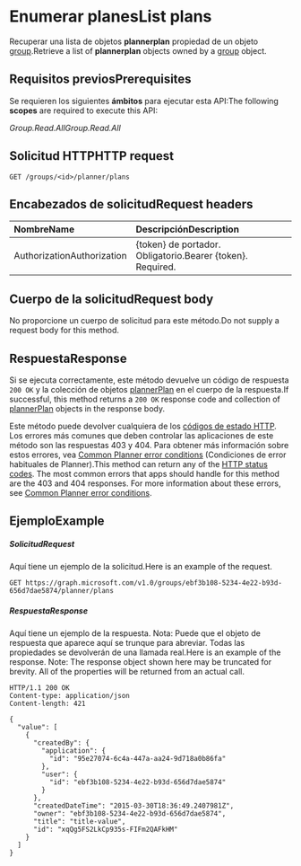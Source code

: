 # <a name="list-plans"></a><span data-ttu-id="6d032-101">Enumerar planes</span><span class="sxs-lookup"><span data-stu-id="6d032-101">List plans</span></span>

<span data-ttu-id="6d032-102">Recuperar una lista de objetos **plannerplan** propiedad de un objeto [group](../resources/group.md).</span><span class="sxs-lookup"><span data-stu-id="6d032-102">Retrieve a list of **plannerplan** objects owned by a [group](../resources/group.md) object.</span></span>
## <a name="prerequisites"></a><span data-ttu-id="6d032-103">Requisitos previos</span><span class="sxs-lookup"><span data-stu-id="6d032-103">Prerequisites</span></span>
<span data-ttu-id="6d032-104">Se requieren los siguientes **ámbitos** para ejecutar esta API:</span><span class="sxs-lookup"><span data-stu-id="6d032-104">The following **scopes** are required to execute this API:</span></span> 

<span data-ttu-id="6d032-105">*Group.Read.All*</span><span class="sxs-lookup"><span data-stu-id="6d032-105">*Group.Read.All*</span></span>

## <a name="http-request"></a><span data-ttu-id="6d032-106">Solicitud HTTP</span><span class="sxs-lookup"><span data-stu-id="6d032-106">HTTP request</span></span>
<!-- { "blockType": "ignored" } -->
```http
GET /groups/<id>/planner/plans
```

## <a name="request-headers"></a><span data-ttu-id="6d032-107">Encabezados de solicitud</span><span class="sxs-lookup"><span data-stu-id="6d032-107">Request headers</span></span>
| <span data-ttu-id="6d032-108">Nombre</span><span class="sxs-lookup"><span data-stu-id="6d032-108">Name</span></span>      |<span data-ttu-id="6d032-109">Descripción</span><span class="sxs-lookup"><span data-stu-id="6d032-109">Description</span></span>|
|:----------|:----------|
| <span data-ttu-id="6d032-110">Authorization</span><span class="sxs-lookup"><span data-stu-id="6d032-110">Authorization</span></span>  | <span data-ttu-id="6d032-p101">{token} de portador. Obligatorio.</span><span class="sxs-lookup"><span data-stu-id="6d032-p101">Bearer {token}. Required.</span></span> |

## <a name="request-body"></a><span data-ttu-id="6d032-113">Cuerpo de la solicitud</span><span class="sxs-lookup"><span data-stu-id="6d032-113">Request body</span></span>
<span data-ttu-id="6d032-114">No proporcione un cuerpo de solicitud para este método.</span><span class="sxs-lookup"><span data-stu-id="6d032-114">Do not supply a request body for this method.</span></span>

## <a name="response"></a><span data-ttu-id="6d032-115">Respuesta</span><span class="sxs-lookup"><span data-stu-id="6d032-115">Response</span></span>

<span data-ttu-id="6d032-116">Si se ejecuta correctamente, este método devuelve un código de respuesta `200 OK` y la colección de objetos [plannerPlan](../resources/plannerplan.md) en el cuerpo de la respuesta.</span><span class="sxs-lookup"><span data-stu-id="6d032-116">If successful, this method returns a `200 OK` response code and collection of [plannerPlan](../resources/plannerplan.md) objects in the response body.</span></span>

<span data-ttu-id="6d032-p102">Este método puede devolver cualquiera de los [códigos de estado HTTP](../../../concepts/errors.md). Los errores más comunes que deben controlar las aplicaciones de este método son las respuestas 403 y 404. Para obtener más información sobre estos errores, vea [Common Planner error conditions](../resources/planner_overview.md#common-planner-error-conditions) (Condiciones de error habituales de Planner).</span><span class="sxs-lookup"><span data-stu-id="6d032-p102">This method can return any of the [HTTP status codes](../../../concepts/errors.md). The most common errors that apps should handle for this method are the 403 and 404 responses. For more information about these errors, see [Common Planner error conditions](../resources/planner_overview.md#common-planner-error-conditions).</span></span>
## <a name="example"></a><span data-ttu-id="6d032-120">Ejemplo</span><span class="sxs-lookup"><span data-stu-id="6d032-120">Example</span></span>
##### <a name="request"></a><span data-ttu-id="6d032-121">Solicitud</span><span class="sxs-lookup"><span data-stu-id="6d032-121">Request</span></span>
<span data-ttu-id="6d032-122">Aquí tiene un ejemplo de la solicitud.</span><span class="sxs-lookup"><span data-stu-id="6d032-122">Here is an example of the request.</span></span>
<!-- {
  "blockType": "request",
  "name": "get_plans"
}-->
```http
GET https://graph.microsoft.com/v1.0/groups/ebf3b108-5234-4e22-b93d-656d7dae5874/planner/plans
```
##### <a name="response"></a><span data-ttu-id="6d032-123">Respuesta</span><span class="sxs-lookup"><span data-stu-id="6d032-123">Response</span></span>
<span data-ttu-id="6d032-p103">Aquí tiene un ejemplo de la respuesta. Nota: Puede que el objeto de respuesta que aparece aquí se trunque para abreviar. Todas las propiedades se devolverán de una llamada real.</span><span class="sxs-lookup"><span data-stu-id="6d032-p103">Here is an example of the response. Note: The response object shown here may be truncated for brevity. All of the properties will be returned from an actual call.</span></span>
<!-- {
  "blockType": "response",
  "truncated": true,
  "@odata.type": "microsoft.graph.plannerPlan",
  "isCollection": true
} -->
```http
HTTP/1.1 200 OK
Content-type: application/json
Content-length: 421

{
  "value": [
    {
      "createdBy": {
        "application": {
          "id": "95e27074-6c4a-447a-aa24-9d718a0b86fa"
        },
        "user": {
          "id": "ebf3b108-5234-4e22-b93d-656d7dae5874"
        }
      },
      "createdDateTime": "2015-03-30T18:36:49.2407981Z",
      "owner": "ebf3b108-5234-4e22-b93d-656d7dae5874",
      "title": "title-value",
      "id": "xqQg5FS2LkCp935s-FIFm2QAFkHM"
    }
  ]
}
```

<!-- uuid: 8fcb5dbc-d5aa-4681-8e31-b001d5168d79
2015-10-25 14:57:30 UTC -->
<!-- {
  "type": "#page.annotation",
  "description": "List plans",
  "keywords": "",
  "section": "documentation",
  "tocPath": ""
}-->
